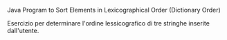 Java Program to Sort Elements in Lexicographical Order (Dictionary Order)

Esercizio per determinare l'ordine lessicografico di tre stringhe
inserite dall'utente.
